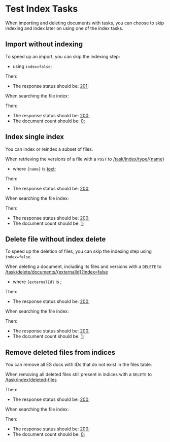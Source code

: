 # Test Index Tasks

When importing and deleting documents with tasks, you can choose to skip indexing and index later on using one of the index tasks. 

## Import without indexing

To speed up an import, you can skip the indexing step:

- using ``index=false``;

[ ](- "#importResult=importDoc()")

Then:

- The response status should be: [201](- "?=#importResult.status");

When searching the file index:

[ ](- "#searchResult=searchFileIndex()")

Then:

- The response status should be: [200](- "?=#searchResult.status");
- The document count should be: [0](- "?=#searchResult.count");

## Index single index

You can index or reindex a subset of files.

When retrieving the versions of a file with a `POST` to [/task/index/type/{name}](- "#indexTaskEndpoint")

- where `{name}` is [text](- "#typeName");

[ ](- "#indexResult=indexType(#indexTaskEndpoint, #typeName)")

Then:

- The response status should be: [200](- "?=#indexResult.status");

When searching the file index:

[ ](- "#searchResult=searchFileIndex()")

Then:

- The response status should be: [200](- "?=#searchResult.status");
- The document count should be: [1](- "?=#searchResult.count");

## Delete file without index delete

To speed up the deletion of files, you can skip the indexing step using ``index=false``.

When deleting a document, including its files and versions with a `DELETE` to [/task/delete/documents/{externalId}?index=false](- "#indexTaskEndpoint")

- where `{externalId}` is [ ](- "c:echo=getExternalId()");

[ ](- "#indexResult=deleteDoc(#indexTaskEndpoint, getExternalId())")

Then:

- The response status should be: [200](- "?=#indexResult.status");

When searching the file index:

[ ](- "#searchResult=searchFileIndex()")

Then:

- The response status should be: [200](- "?=#searchResult.status");
- The document count should be: [1](- "?=#searchResult.count");

## Remove deleted files from indices

You can remove all ES docs with IDs that do not exist in the files table. 

When removing all deleted files still present in indices with a `DELETE` to [/task/index/deleted-files](- "#deleteDeletedTaskEndpoint")

[ ](- "#deleteDeletedResult=deleteDeleted(#deleteDeletedTaskEndpoint)")

Then:

- The response status should be: [200](- "?=#deleteDeletedResult.status");

When searching the file index:

[ ](- "#searchResult=searchFileIndex()")

Then:

- The response status should be: [200](- "?=#searchResult.status");
- The document count should be: [0](- "?=#searchResult.count");
